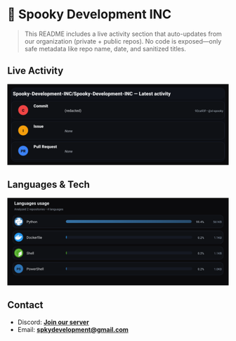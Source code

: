 # 👻 Spooky Development INC

> This README includes a live activity section that auto-updates from our organization (private + public repos). No code is exposed—only safe metadata like repo name, date, and sanitized titles.

## Live Activity
![Repo Snapshot](./assets/repo-snapshot.svg?v=527bb59232)

## Languages & Tech
![Languages Usage](./assets/languages.svg?v=7228ab348c)

## Contact
- Discord: **[Join our server](https://discord.gg/XYspZgEEJb)**
- Email: **spkydevelopment@gmail.com**

